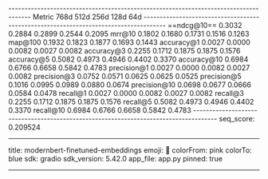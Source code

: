 
------------------------------------------------------------------------------------- Metric 768d 512d 256d 128d 64d ------------------------------------------------------------------------------------- ==ndcg@10== 0.3032 0.2884 0.2899 0.2544 0.2095 mrr@10 0.1802 0.1680 0.1731 0.1516 0.1263 map@100 0.1932 0.1823 0.1877 0.1693 0.1443 accuracy@1 0.0027 0.0000 0.0082 0.0027 0.0082 accuracy@3 0.2255 0.1712 0.1875 0.1875 0.1576 accuracy@5 0.5082 0.4973 0.4946 0.4402 0.3370 accuracy@10 0.6984 0.6766 0.6658 0.5842 0.4783 precision@1 0.0027 0.0000 0.0082 0.0027 0.0082 precision@3 0.0752 0.0571 0.0625 0.0625 0.0525 precision@5 0.1016 0.0995 0.0989 0.0880 0.0674 precision@10 0.0698 0.0677 0.0666 0.0584 0.0478 recall@1 0.0027 0.0000 0.0082 0.0027 0.0082 recall@3 0.2255 0.1712 0.1875 0.1875 0.1576 recall@5 0.5082 0.4973 0.4946 0.4402 0.3370 recall@10 0.6984 0.6766 0.6658 0.5842 0.4783 ------------------------------------------------------------------------------------- seq_score: 0.209524

---

title: modernbert-finetuned-embeddings
emoji: 👾
colorFrom: pink
colorTo: blue
sdk: gradio
sdk_version: 5.42.0
app_file: app.py
pinned: true

---

